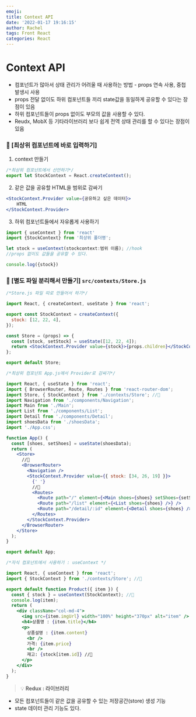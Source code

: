 ```yaml
---
emoji:
title: Context API
date: '2022-01-17 19:16:15'
author: Rachel
tags: Front React
categories: React
---
```


# Context API

- 컴포넌트가 많아서 상태 관리가 어려울 때 사용하는 방법 - props 연속 사용, 중첩 발생시 사용
- props 전달 없이도 하위 컴포넌트들 끼리 state값을 동일하게 공유할 수 있다는 장점이 있음
- 하위 컴포넌트들이 props 없이도 부모의 값을 사용할 수 있다.
- Reudx, MobX 등 기타라이브러리 보다 쉽게 전역 상태 관리를 할 수 있다는 장점이 있음

### 🎩 [최상위 컴포넌트에 바로 입력하기]

1. context 만들기

```jsx
/*최상위 컴포넌트에서 선언하기*/
export let StockContext = React.createContext();
```

2. 같은 값을 공유할 HTML을 범위로 감싸기

```jsx
<StockContext.Provider value={공유하고 싶은 데이터}>
	HTML
</StockContext.Provider>
```

3. 하위 컴포넌트들에서 자유롭게 사용하기

```jsx
import { useContext } from 'react'
import {StockContext} from '최상위 폴더명';

let stock = useContext(stockcontext:범위 이름); //hook
//props 없이도 값들을 공유할 수 있다.

console.log({stock})
```

### 🎩 [별도 파일 분리해서 만들기] `src/contexts/Store.js`

```jsx
/*Store.js 파일 따로 만들어서 하기*/

import React, { createContext, useState } from 'react';

export const StockContext = createContext({
  stock: [12, 22, 4],
});

const Store = (props) => {
  const [stock, setStock] = useState([12, 22, 4]);
  return <StockContext.Provider value={stock}>{props.children}</StockContext.Provider>;
};

export default Store;
```

```jsx
/*최상위 컴포넌트 App.js에서 Provider로 감싸기*/

import React, { useState } from 'react';
import { BrowserRouter, Route, Routes } from 'react-router-dom';
import Store, { StockContext } from './contexts/Store'; //🍇
import Navigation from './components/Navigation';
import Main from './Main';
import List from './components/List';
import Detail from './components/Detail';
import shoesData from './shoesData';
import './App.css';

function App() {
  const [shoes, setShoes] = useState(shoesData);
  return (
    <Store>
      //🍇
      <BrowserRouter>
        <Navigation />
        <StockContext.Provider value={{ stock: [34, 26, 19] }}>
          {' '}
          //🍇
          <Routes>
            <Route path="/" element={<Main shoes={shoes} setShoes={setShoes} />} />
            <Route path="/list" element={<List shoes={shoes} />} />
            <Route path="/detail/:id" element={<Detail shoes={shoes} />} />
          </Routes>
        </StockContext.Provider>
      </BrowserRouter>
    </Store>
  );
}

export default App;
```

```jsx
/*자식 컴포넌트에서 사용하기 : useContext */

import React, { useContext } from 'react';
import { StockContext } from './contexts/Store'; //🍇

export default function Product({ item }) {
  const { stock } = useContext(StockContext); //🍇
  console.log(item);
  return (
    <div className="col-md-4">
      <img src={item.imgUrl} width="100%" height="370px" alt="item" />
      <h4>상품명 : {item.title}</h4>
      <p>
        상품설명 : {item.content}
        <br />
        가격: {item.price}
        <br />
        재고: {stock[item.id]} //🍇
      </p>
    </div>
  );
}
```

> 💡 **Redux : 라이브러리**

- 모든 컴포넌트들이 같은 값을 공유할 수 있는 저장공간(store) 생성 기능
- state 데이터 관리 기능도 있다.
